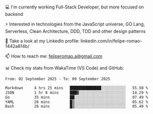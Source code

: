 💻 I'm currently working Full-Stack Developer, but more focused on backend

⚡ Interested in technologies from the JavaScript universe, GO Lang, Serverless, Clean Architecture, DDD, TDD and other design patterns

👥 Take a look at my LinkedIn profile: linkedin.com/in/felipe-romao-1442a814b/

📫 How to reach me: feliperomao.a@gmail.com

📊 Check my stats from WakaTime (VS Code) and GitHub:

<!--START_SECTION:waka-->

```txt
From: 02 September 2025 - To: 09 September 2025

Markdown     4 hrs 25 mins   ██████████████░░░░░░░░░░░   55.50 %
JSON         1 hr 8 mins     ███▓░░░░░░░░░░░░░░░░░░░░░   14.29 %
Go           35 mins         ██░░░░░░░░░░░░░░░░░░░░░░░   07.49 %
YAML         26 mins         █▒░░░░░░░░░░░░░░░░░░░░░░░   05.62 %
Bash         26 mins         █▒░░░░░░░░░░░░░░░░░░░░░░░   05.49 %
```

<!--END_SECTION:waka-->
